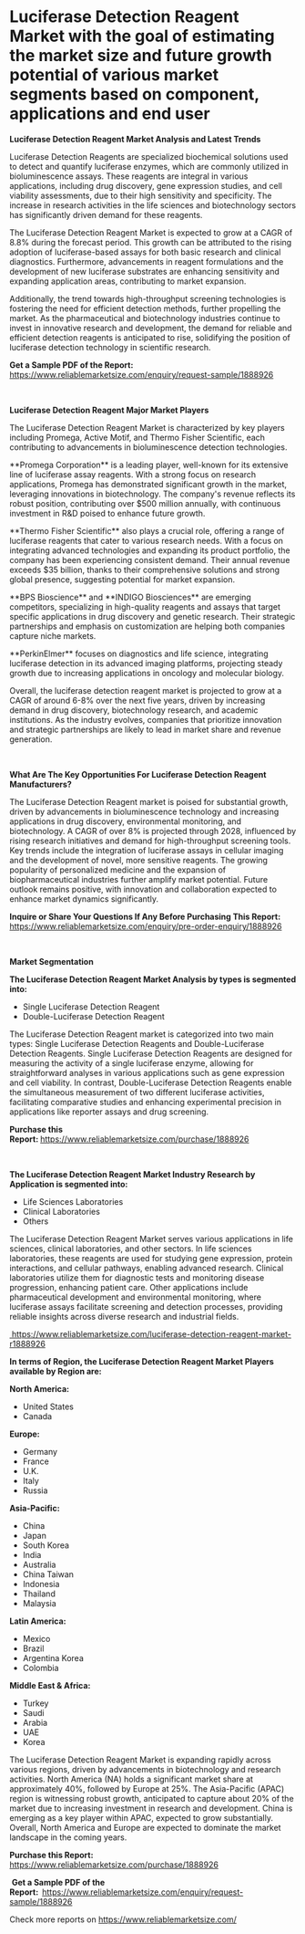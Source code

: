 <p><h1>Luciferase Detection Reagent Market with the goal of estimating the market size and future growth potential of various market segments based on component, applications and end user</h1></p><p><strong>Luciferase Detection Reagent Market Analysis and Latest Trends</strong></p>
<p><p>Luciferase Detection Reagents are specialized biochemical solutions used to detect and quantify luciferase enzymes, which are commonly utilized in bioluminescence assays. These reagents are integral in various applications, including drug discovery, gene expression studies, and cell viability assessments, due to their high sensitivity and specificity. The increase in research activities in the life sciences and biotechnology sectors has significantly driven demand for these reagents.</p><p>The Luciferase Detection Reagent Market is expected to grow at a CAGR of 8.8% during the forecast period. This growth can be attributed to the rising adoption of luciferase-based assays for both basic research and clinical diagnostics. Furthermore, advancements in reagent formulations and the development of new luciferase substrates are enhancing sensitivity and expanding application areas, contributing to market expansion. </p><p>Additionally, the trend towards high-throughput screening technologies is fostering the need for efficient detection methods, further propelling the market. As the pharmaceutical and biotechnology industries continue to invest in innovative research and development, the demand for reliable and efficient detection reagents is anticipated to rise, solidifying the position of luciferase detection technology in scientific research.</p></p>
<p><strong>Get a Sample PDF of the Report:&nbsp;</strong> <a href="https://www.reliablemarketsize.com/enquiry/request-sample/1888926?utm_campaign=3550&utm_medium=2&utm_source=Github&utm_content=ia&utm_term=28032025&utm_id=luciferase-detection-reagent">https://www.reliablemarketsize.com/enquiry/request-sample/1888926</a></p>
<p>&nbsp;</p>
<p><strong>Luciferase Detection Reagent Major Market Players</strong></p>
<p><p>The Luciferase Detection Reagent Market is characterized by key players including Promega, Active Motif, and Thermo Fisher Scientific, each contributing to advancements in bioluminescence detection technologies. </p><p>**Promega Corporation** is a leading player, well-known for its extensive line of luciferase assay reagents. With a strong focus on research applications, Promega has demonstrated significant growth in the market, leveraging innovations in biotechnology. The company's revenue reflects its robust position, contributing over $500 million annually, with continuous investment in R&D poised to enhance future growth.</p><p>**Thermo Fisher Scientific** also plays a crucial role, offering a range of luciferase reagents that cater to various research needs. With a focus on integrating advanced technologies and expanding its product portfolio, the company has been experiencing consistent demand. Their annual revenue exceeds $35 billion, thanks to their comprehensive solutions and strong global presence, suggesting potential for market expansion.</p><p>**BPS Bioscience** and **INDIGO Biosciences** are emerging competitors, specializing in high-quality reagents and assays that target specific applications in drug discovery and genetic research. Their strategic partnerships and emphasis on customization are helping both companies capture niche markets.</p><p>**PerkinElmer** focuses on diagnostics and life science, integrating luciferase detection in its advanced imaging platforms, projecting steady growth due to increasing applications in oncology and molecular biology.</p><p>Overall, the luciferase detection reagent market is projected to grow at a CAGR of around 6-8% over the next five years, driven by increasing demand in drug discovery, biotechnology research, and academic institutions. As the industry evolves, companies that prioritize innovation and strategic partnerships are likely to lead in market share and revenue generation.</p></p>
<p>&nbsp;</p>
<p><strong>What Are The Key Opportunities For Luciferase Detection Reagent Manufacturers?</strong></p>
<p><p>The Luciferase Detection Reagent market is poised for substantial growth, driven by advancements in bioluminescence technology and increasing applications in drug discovery, environmental monitoring, and biotechnology. A CAGR of over 8% is projected through 2028, influenced by rising research initiatives and demand for high-throughput screening tools. Key trends include the integration of luciferase assays in cellular imaging and the development of novel, more sensitive reagents. The growing popularity of personalized medicine and the expansion of biopharmaceutical industries further amplify market potential. Future outlook remains positive, with innovation and collaboration expected to enhance market dynamics significantly.</p></p>
<p><strong>Inquire or Share Your Questions If Any Before Purchasing This Report:</strong> <a href="https://www.reliablemarketsize.com/enquiry/pre-order-enquiry/1888926?utm_campaign=3550&utm_medium=2&utm_source=Github&utm_content=ia&utm_term=28032025&utm_id=luciferase-detection-reagent">https://www.reliablemarketsize.com/enquiry/pre-order-enquiry/1888926</a></p>
<p>&nbsp;</p>
<p><strong>Market Segmentation</strong></p>
<p><strong>The Luciferase Detection Reagent Market Analysis by types is segmented into:</strong></p>
<p><ul><li>Single Luciferase Detection Reagent</li><li>Double-Luciferase Detection Reagent</li></ul></p>
<p><p>The Luciferase Detection Reagent market is categorized into two main types: Single Luciferase Detection Reagents and Double-Luciferase Detection Reagents. Single Luciferase Detection Reagents are designed for measuring the activity of a single luciferase enzyme, allowing for straightforward analyses in various applications such as gene expression and cell viability. In contrast, Double-Luciferase Detection Reagents enable the simultaneous measurement of two different luciferase activities, facilitating comparative studies and enhancing experimental precision in applications like reporter assays and drug screening.</p></p>
<p><strong>Purchase this Report:&nbsp;</strong><a href="https://www.reliablemarketsize.com/purchase/1888926?utm_campaign=3550&utm_medium=2&utm_source=Github&utm_content=ia&utm_term=28032025&utm_id=luciferase-detection-reagent">https://www.reliablemarketsize.com/purchase/1888926</a></p>
<p>&nbsp;</p>
<p><strong>The Luciferase Detection Reagent Market Industry Research by Application is segmented into:</strong></p>
<p><ul><li>Life Sciences Laboratories</li><li>Clinical Laboratories</li><li>Others</li></ul></p>
<p><p>The Luciferase Detection Reagent Market serves various applications in life sciences, clinical laboratories, and other sectors. In life sciences laboratories, these reagents are used for studying gene expression, protein interactions, and cellular pathways, enabling advanced research. Clinical laboratories utilize them for diagnostic tests and monitoring disease progression, enhancing patient care. Other applications include pharmaceutical development and environmental monitoring, where luciferase assays facilitate screening and detection processes, providing reliable insights across diverse research and industrial fields.</p></p>
<p><a href="https://www.reliablemarketsize.com/luciferase-detection-reagent-market-r1888926?utm_campaign=3550&utm_medium=2&utm_source=Github&utm_content=ia&utm_term=28032025&utm_id=luciferase-detection-reagent">&nbsp;https://www.reliablemarketsize.com/luciferase-detection-reagent-market-r1888926</a></p>
<p><strong>In terms of Region, the Luciferase Detection Reagent Market Players available by Region are:</strong></p>
<p>
    <p> <strong> North America: </strong>
        <ul>
            <li>United States</li>
            <li>Canada</li>
        </ul>
        </p> 
    <p> <strong> Europe: </strong>
        <ul>
            <li>Germany</li>
            <li>France</li>
            <li>U.K.</li>
            <li>Italy</li>
            <li>Russia</li>
        </ul>
        </p> 
    <p> <strong> Asia-Pacific: </strong>
        <ul>
            <li>China</li>
            <li>Japan</li>
            <li>South Korea</li>
            <li>India</li>
            <li>Australia</li>
            <li>China Taiwan</li>
            <li>Indonesia</li>
            <li>Thailand</li>
            <li>Malaysia</li>
        </ul>
        </p> 
    <p> <strong> Latin America: </strong>
        <ul>
            <li>Mexico</li>
            <li>Brazil</li>
            <li>Argentina Korea</li>
            <li>Colombia</li>
        </ul>
        </p> 
    <p> <strong> Middle East & Africa: </strong>
        <ul>
            <li>Turkey</li>
            <li>Saudi</li>
            <li>Arabia</li>
            <li>UAE</li>
            <li>Korea</li>
        </ul>
    </p>
    </p>
<p><p>The Luciferase Detection Reagent Market is expanding rapidly across various regions, driven by advancements in biotechnology and research activities. North America (NA) holds a significant market share at approximately 40%, followed by Europe at 25%. The Asia-Pacific (APAC) region is witnessing robust growth, anticipated to capture about 20% of the market due to increasing investment in research and development. China is emerging as a key player within APAC, expected to grow substantially. Overall, North America and Europe are expected to dominate the market landscape in the coming years.</p></p>
<p><strong>Purchase this Report: </strong><a href="https://www.reliablemarketsize.com/purchase/1888926?utm_campaign=3550&utm_medium=2&utm_source=Github&utm_content=ia&utm_term=28032025&utm_id=luciferase-detection-reagent">https://www.reliablemarketsize.com/purchase/1888926</a></p>
<p>&nbsp;<strong>Get a Sample PDF of the Report:&nbsp;&nbsp;</strong><a href="https://www.reliablemarketsize.com/enquiry/request-sample/1888926?utm_campaign=3550&utm_medium=2&utm_source=Github&utm_content=ia&utm_term=28032025&utm_id=luciferase-detection-reagent">https://www.reliablemarketsize.com/enquiry/request-sample/1888926</a></p>
<p><strong></strong></p>
<p>Check more reports on <a href="https://www.reliablemarketsize.com/?utm_campaign=3550&utm_medium=2&utm_source=Github&utm_content=ia&utm_term=28032025&utm_id=luciferase-detection-reagent">https://www.reliablemarketsize.com/</a></p>